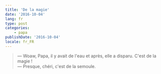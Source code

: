 ```yaml
---
title: 'De la magie'
date: '2016-10-04'
lang: fr
type: post
categories:
    - papa
publishDate: '2016-10-04'
locale: fr_FR
---
```


> — Woaw, Papa, il y avait de l'eau et après, elle a disparu. C'est de la magie !  
> — Presque, chéri, c'est de la semoule.
